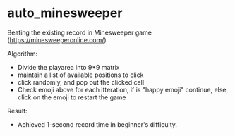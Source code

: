 # auto_minesweeper
Beating the existing record in Minesweeper game (https://minesweeperonline.com/)

Algorithm:
- Divide the playarea into 9*9 matrix
- maintain a list of available positions to click
- click randomly, and pop out the clicked cell
- Check emoji above for each itteration, if is "happy emoji" continue, else, click on the emoji to restart the game

Result:
- Achieved 1-second record time in beginner's difficulty.

